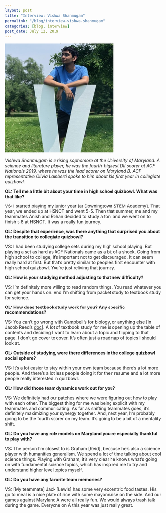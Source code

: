 ```yaml
---
layout: post
title: "Interview: Vishwa Shanmugam"
permalink: "/blog/interview-vishwa-shanmugam"
categories: [blog, interview]
post_date: July 12, 2019
---
```


<img src="/blog/images/vishwa-shanmugam.jpg" style="width:350px;"/>

*Vishwa Shanmugam is a rising sophomore at the University of Maryland. A science and literature player, he was the fourth-highest DII scorer at ACF Nationals 2019, where he was the lead scorer on Maryland B. ACF representative Olivia Lamberti spoke to him about his first year in collegiate quizbowl.*

**OL: Tell me a little bit about your time in high school quizbowl. What was that like?**

VS: I started playing my junior year [at Downingtown STEM Academy]. That year, we ended up at HSNCT and went 5-5. Then that summer, me and my teammates Anish and Rohan decided to study a ton, and we went on to finish t-8 at HSNCT. It was a really fun journey.

**OL: Despite that experience, was there anything that surprised you about the transition to collegiate quizbowl?**

VS: I had been studying college sets during my high school playing. But playing a set as hard as ACF Nationals came as a bit of a shock. Going from high school to college, it’s important not to get discouraged. It can seem really hard at first. But that’s pretty similar to people’s first encounter with high school quizbowl. You’re just reliving that journey.

**OL: How is your studying method adjusting to that new difficulty?**

VS: I’m definitely more willing to read random things. You read whatever you can get your hands on. And I’m shifting from packet study to textbook study for science.

**OL: How does textbook study work for you? Any specific recommendations?**

VS: You can’t go wrong with Campbell’s for biology, or anything else [in Jacob Reed’s [doc](https://docs.google.com/document/d/1T4b8g_qTGsO_8ExU8Z_C4nzjDsw7jXr21lDOn2SBS3g/edit)]. A lot of textbook study for me is opening up the table of contents and deciding I want to learn about a topic and flipping to that page. I don’t go cover to cover. It’s often just a roadmap of topics I should look at.

**OL: Outside of studying, were there differences in the college quizbowl social sphere?**

VS: It’s a lot easier to stay within your own team because there’s a lot more people. And there’s a lot less people doing it for their resume and a lot more people really interested in quizbowl.

**OL: How did those team dynamics work out for you?**

VS: We definitely had our patches where we were figuring out how to play with each other. The biggest thing for me was being explicit with my teammates and communicating. As far as shifting teammates goes, it’s definitely maximizing your synergy together. And, next year, I’m probably going to be the fourth scorer on my team. It’s going to be a bit of a mentality shift.

**OL: Do you have any role models on Maryland you’re especially thankful to play with?**

VS: The person I’m closest to is Graham [Reid], because he’s also a science player with humanities generalism. We spend a lot of time talking about cool science things. Playing with Graham, it’s very clear he knows what’s going on with fundamental science topics, which has inspired me to try and understand higher level topics myself.

**OL: Do you have any favorite team memories?**

VS: [My teammate] Jack [Lewis] has some very eccentric food tastes. His go to meal is a nice plate of rice with some mayonnaise on the side. And our games against Maryland A were all really fun. We would always trash talk during the game. Everyone on A this year was just really great.



